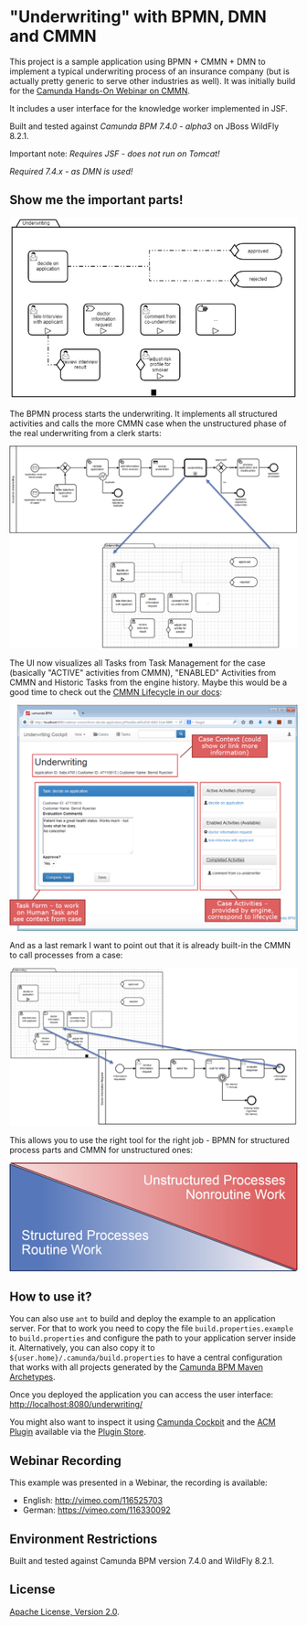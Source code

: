 "Underwriting" with BPMN, DMN and CMMN
=========================

This project is a sample application using BPMN + CMMN + DMN to implement a typical underwriting process of an insurance company
(but is actually pretty generic to serve other industries as well). It was initially build for the 
[Camunda Hands-On Webinar on CMMN](https://network.camunda.org/webinars/7).

It includes a user interface for the knowledge worker implemented in JSF.

Built and tested against *Camunda BPM 7.4.0 - alpha3* on JBoss WildFly 8.2.1.

Important note: *Requires JSF - does not run on Tomcat!*

*Required 7.4.x - as DMN is used!*


Show me the important parts!
----------------------------

![CMMN Case](src/main/resources/underwriting-case.png)

The BPMN process starts the underwriting. It implements all structured activities and calls the more CMMN case when the
unstructured phase of the real underwriting from a clerk starts: 

![BPMN Process and CMMN Case](docs/process-and-case.png)


The UI now visualizes all Tasks from Task Management for the case (basically "ACTIVE" activities from CMMN), 
"ENABLED" Activities from CMMN and Historic Tasks from the engine history. Maybe this would be a good time to check out
the [CMMN Lifecycle in our docs](http://docs.camunda.org/latest/api-references/cmmn10/#concepts-plan-item-lifecycles-taskstage-lifecycle):

![BPMN Process](docs/case-ui.png)

And as a last remark I want to point out that it is already built-in the CMMN to call processes from a case:

![BPMN Process](docs/case-and-process.png)

This allows you to use the right tool for the right job - BPMN for structured process parts and CMMN for unstructured ones:

![BPMN Process](docs/structured-vs-unstructured.png)


How to use it?
--------------

You can also use `ant` to build and deploy the example to an application server.
For that to work you need to copy the file `build.properties.example` to `build.properties`
and configure the path to your application server inside it.
Alternatively, you can also copy it to `${user.home}/.camunda/build.properties`
to have a central configuration that works with all projects generated by the
[Camunda BPM Maven Archetypes](http://docs.camunda.org/latest/guides/user-guide/#process-applications-maven-project-templates-archetypes).

Once you deployed the application you can access the user interface:
[http://localhost:8080/underwriting/](http://localhost:8080/underwriting/)

You might also want to inspect it using 
[Camunda Cockpit](http://docs.camunda.org/latest/guides/user-guide/#cockpit) 
and the [ACM Plugin](https://github.com/camunda/camunda-acm-plugin/tree/master/) 
available via the [Plugin Store](http://camunda.org/plugins/).


Webinar Recording
------------------

This example was presented in a Webinar, the recording is available:
- English: http://vimeo.com/116525703
- German: https://vimeo.com/116330092

Environment Restrictions
------------------------

Built and tested against Camunda BPM version 7.4.0 and WildFly 8.2.1. 

License
-------

[Apache License, Version 2.0](http://www.apache.org/licenses/LICENSE-2.0).
